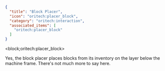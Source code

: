 ```json
{
  "title": "Block Placer",
  "icon": "oritech:placer_block",
  "category": "oritech:interaction",
  "associated_items": [
    "oritech:placer_block"
  ]
}
```

<block;oritech:placer_block>

Yes, the block placer places blocks from its inventory on the layer below the machine frame. There's not much more to say here.